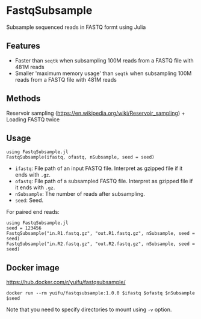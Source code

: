 # FastqSubsample
Subsample sequenced reads in FASTQ formt using Julia

## Features
* Faster than `seqtk` when subsampling 100M reads from a FASTQ file with 481M reads
* Smaller 'maximum memory usage' than `seqtk` when subsampling 100M reads from a FASTQ file with 481M reads


## Methods
Reservoir sampling (https://en.wikipedia.org/wiki/Reservoir_sampling) + Loading FASTQ twice


## Usage
```
using FastqSubsample.jl
FastqSubsample(ifastq, ofastq, nSubsample, seed = seed)
```

- `ifastq`: File path of an input FASTQ file. Interpret as gzipped file if it ends with `.gz`.
- `ofastq`: File path of a subsampled FASTQ file. Interpret as gzipped file if it ends with `.gz`.
- `nSubsample`: The number of reads after subsampling.
- `seed`: Seed.

For paired end reads:

```
using FastqSubsample.jl
seed = 123456
FastqSubsample("in.R1.fastq.gz", "out.R1.fastq.gz", nSubsample, seed = seed)
FastqSubsample("in.R2.fastq.gz", "out.R2.fastq.gz", nSubsample, seed = seed)
```

## Docker image
https://hub.docker.com/r/yuifu/fastqsubsample/

```
docker run --rm yuifu/fastqsubsample:1.0.0 $ifastq $ofastq $nSubsample $seed
```

Note that you need to specify directories to mount using `-v` option.
